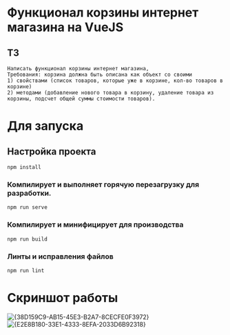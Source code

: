 # Функционал корзины интернет магазина на VueJS
## ТЗ
```
Написать функционал корзины интернет магазина, 
Требования: корзина должна быть описана как объект со своими 
1) свойствами (список товаров, которые уже в корзине, кол-во товаров в корзине) 
2) методами (добавление нового товара в корзину, удаление товара из корзины, подсчет общей суммы стоимости товаров).
```

# Для запуска

## Настройка проекта
```
npm install
```

### Компилирует и выполняет горячую перезагрузку для разработки.
```
npm run serve
```

### Компилирует и минифицирует для производства
```
npm run build
```

### Линты и исправления файлов
```
npm run lint
```

# Скриншот работы
![{38D159C9-AB15-45E3-B2A7-8CECFE0F3972}](https://github.com/user-attachments/assets/63822634-8340-43bb-81a3-9a22e52e306a)
![{E2E8B180-33E1-4333-8EFA-2033D6B92318}](https://github.com/user-attachments/assets/4f02b615-1041-4375-a438-9793a74d85bb)

